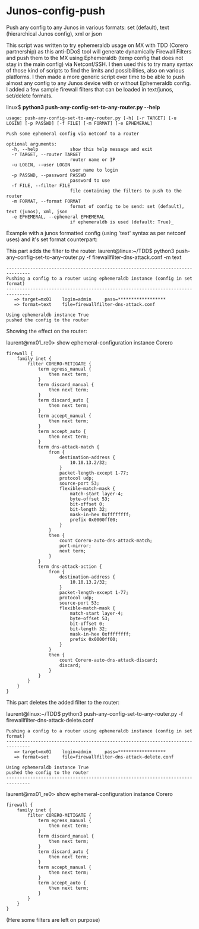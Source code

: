 # Junos-config-push
Push any config to any Junos in various formats: set (default), text (hierarchical Junos config), xml or json

This script was written to try ephemeraldb usage on MX with TDD (Corero partnership) as this anti-DDoS tool will generate dynamically Firewall Filters and push them to the MX using Ephemeraldb (temp config that does not stay in the main config) via Netconf/SSH.
I then used this to try many syntax of those kind of scripts to find the limits and possibilities, also on various platforms.
I then made a more generic script over time to be able to push almost any config to any Junos device with or without Ephemeraldb config.
I added a few sample firewall filters that can be loaded in text/junos, set/delete formats.



linux$ **python3 push-any-config-set-to-any-router.py --help**
```
usage: push-any-config-set-to-any-router.py [-h] [-r TARGET] [-u LOGIN] [-p PASSWD] [-f FILE] [-m FORMAT] [-e EPHEMERAL]

Push some ephemeral config via netconf to a router

optional arguments:
  -h, --help            show this help message and exit
  -r TARGET, --router TARGET
                        router name or IP
  -u LOGIN, --user LOGIN
                        user name to login
  -p PASSWD, --password PASSWD
                        password to use
  -f FILE, --filter FILE
                        file containing the filters to push to the router
  -m FORMAT, --format FORMAT
                        format of config to be send: set (default), text (junos), xml, json
  -e EPHEMERAL, --ephemeral EPHEMERAL
                        if ephemeraldb is used (default: True)_

```


Example with a junos formatted config (using 'text' syntax as per netconf uses) and it's set format counterpart:

This part adds the filter to the router:
laurent@linux:~/TDD$ python3 push-any-config-set-to-any-router.py -f firewallfilter-dns-attack.conf -m text
```
-------------------------------------------------------------------------------
Pushing a config to a router using ephemeraldb instance (config in set format)
-------------------------------------------------------------------------------
   => target=mx01	 login=admin	 pass=******************
   => format=text	 file=firewallfilter-dns-attack.conf

Using ephemeraldb instance True
pushed the config to the router
```


Showing the effect on the router:

laurent@mx01_re0> show ephemeral-configuration instance Corero
```## Last changed: 2021-12-13 09:01:25 PST
firewall {
    family inet {
        filter CORERO-MITIGATE {
            term egress_manual {
                then next term;
            }
            term discard_manual {
                then next term;
            }
            term discard_auto {
                then next term;
            }
            term accept_manual {
                then next term;
            }
            term accept_auto {
                then next term;
            }
            term dns-attack-match {
                from {
                    destination-address {
                        10.10.13.2/32;
                    }
                    packet-length-except 1-77;
                    protocol udp;
                    source-port 53;
                    flexible-match-mask {
                        match-start layer-4;
                        byte-offset 53;
                        bit-offset 0;
                        bit-length 32;
                        mask-in-hex 0xffffffff;
                        prefix 0x0000ff00;
                    }
                }
                then {
                    count Corero-auto-dns-attack-match;
                    port-mirror;
                    next term;
                }
            }
            term dns-attack-action {
                from {
                    destination-address {
                        10.10.13.2/32;
                    }
                    packet-length-except 1-77;
                    protocol udp;
                    source-port 53;
                    flexible-match-mask {
                        match-start layer-4;
                        byte-offset 53;
                        bit-offset 0;
                        bit-length 32;
                        mask-in-hex 0xffffffff;
                        prefix 0x0000ff00;
                    }
                }
                then {
                    count Corero-auto-dns-attack-discard;
                    discard;
                }
            }
        }
    }
}
```


This part deletes the added filter to the router:

laurent@linux:~/TDD$ python3 push-any-config-set-to-any-router.py -f firewallfilter-dns-attack-delete.conf
```-------------------------------------------------------------------------------
Pushing a config to a router using ephemeraldb instance (config in set format)
-------------------------------------------------------------------------------
   => target=mx01	 login=admin	 pass=******************
   => format=set	 file=firewallfilter-dns-attack-delete.conf

Using ephemeraldb instance True
pushed the config to the router
-------------------------------------------------------------------------------
```

laurent@mx01_re0> show ephemeral-configuration instance Corero
```## Last changed: 2021-12-13 09:02:08 PST
firewall {
    family inet {
        filter CORERO-MITIGATE {
            term egress_manual {
                then next term;
            }
            term discard_manual {
                then next term;
            }
            term discard_auto {
                then next term;
            }
            term accept_manual {
                then next term;
            }
            term accept_auto {
                then next term;
            }
        }
    }
}
```
(Here some filters are left on purpose)
